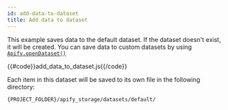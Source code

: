 ```yaml
---
id: add-data-to-dataset
title: Add data to dataset
---
```


This example saves data to the default dataset. If the dataset doesn't exist, it will be created.
You can save data to custom datasets by using [`Apify.openDataset()`](../api/apify#opendataset)

{{#code}}add_data_to_dataset.js{{/code}}

Each item in this dataset will be saved to its own file in the following directory:

```bash
{PROJECT_FOLDER}/apify_storage/datasets/default/
```
